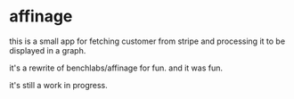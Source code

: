 # affinage
this is a small app for fetching customer from stripe and processing it to be displayed in a graph. 

it's a rewrite of benchlabs/affinage for fun. and it was fun. 

it's still a work in progress.
